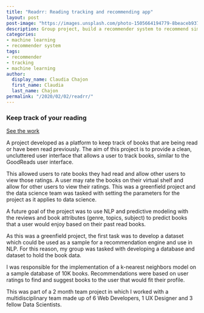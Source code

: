 ```yaml
---
title: "Readrr: Reading tracking and recommending app"
layout: post
post-image: "https://images.unsplash.com/photo-1505664194779-8beaceb93744?ixlib=rb-1.2.1&ixid=MnwxMjA3fDB8MHxwaG90by1wYWdlfHx8fGVufDB8fHx8&auto=format&fit=crop&w=1470&q=80"
description: Group project, build a recommender system to recommend similar books and keep track of user's libraries.
categories: 
- machine learning
- recommender system
tags:
- recommender
- tracking
- machine learning
author:
  display_name: Claudia Chajon
  first_name: Claudia
  last_name: Chajon
permalink: "/2020/02/02/readrr/"
---
```

<h3>Keep track of your reading</h3>

[See the work](https://github.com/Lambda-School-Labs/betterreads-ds)

<p>A project developed as a platform to keep track of books that are being read or have been read previously. The aim of this project is to provide a clean, uncluttered user interface that allows a user to track books, similar to the GoodReads user interface.</p>
<p>This allowed users to rate books they had read and allow other users to view those ratings. A user may rate the books on their virtual shelf and allow for other users to view their ratings. This was a greenfield project and the data science team was tasked with setting the parameters for the project as it applies to data science.</p>
<p>A future goal of the project was to use NLP and predictive modeling with the reviews and book attributes (genre, topics, subject) to predict books that a user would enjoy based on their past read books.</p>

<p>As this was a greenfield project, the first task was to develop a dataset which could be used as a sample for a recommendation engine and use in NLP. For this reason, my group was tasked with developing a database and dataset to hold the book data.</p>
<p>I was responsible for the implementation of a k-nearest neighbors model on a sample database of 10K books. Recommendations were based on user ratings to find and suggest books to the user that would fit their profile.</p>
<p>This was part of a 2 month team project in which I worked with a multidisciplinary team made up of 6 Web Developers, 1 UX Designer and 3 fellow Data Scientists.</p>


